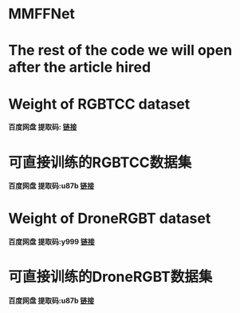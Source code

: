 # MMFFNet
# The rest of the code we will open after the article hired
# Weight of RGBTCC dataset
**百度网盘 提取码: [链接](https://github.com)**
# 可直接训练的RGBTCC数据集
**百度网盘 提取码:u87b [链接](https://pan.baidu.com/s/1jGeXJ0gvm2EXwHLk_SW7gQ?pwd=u87b)**
# Weight of DroneRGBT dataset
**百度网盘 提取码:y999 [链接](https://pan.baidu.com/s/1_exG9TlQA5qD7fHNy_OU2A?pwd=y999)**
# 可直接训练的DroneRGBT数据集
**百度网盘 提取码:u87b [链接](https://pan.baidu.com/s/17sqNcftdLtMp2ZDOWeE-Pw?pwd=f2nv)**
